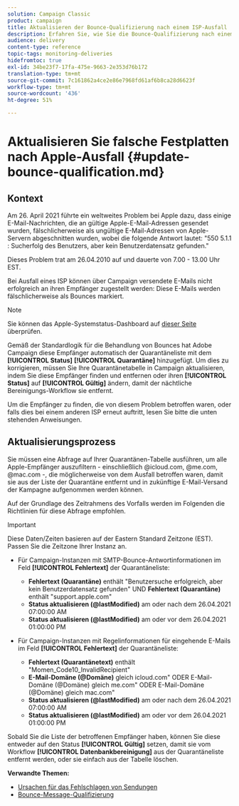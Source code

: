 ```yaml
---
solution: Campaign Classic
product: campaign
title: Aktualisieren der Bounce-Qualifizierung nach einem ISP-Ausfall
description: Erfahren Sie, wie Sie die Bounce-Qualifizierung nach einem ISP-Ausfall aktualisieren.
audience: delivery
content-type: reference
topic-tags: monitoring-deliveries
hidefromtoc: true
exl-id: 34be23f7-17fa-475e-9663-2e353d76b172
translation-type: tm+mt
source-git-commit: 7c161862a4ce2e86e7968fd61af6b8ca28d6623f
workflow-type: tm+mt
source-wordcount: '436'
ht-degree: 51%

---
```


# Aktualisieren Sie falsche Festplatten nach Apple-Ausfall {#update-bounce-qualification.md}

## Kontext

Am 26. April 2021 führte ein weltweites Problem bei Apple dazu, dass einige E-Mail-Nachrichten, die an gültige Apple-E-Mail-Adressen gesendet wurden, fälschlicherweise als ungültige E-Mail-Adressen von Apple-Servern abgeschnitten wurden, wobei die folgende Antwort lautet:  &quot;550 5.1.1 <email address>: Sucherfolg des Benutzers, aber kein Benutzerdatensatz gefunden.&quot;

Dieses Problem trat am 26.04.2010 auf und dauerte von 7.00 - 13.00 Uhr EST.

Bei Ausfall eines ISP können über Campaign versendete E-Mails nicht erfolgreich an ihren Empfänger zugestellt werden: Diese E-Mails werden fälschlicherweise als Bounces markiert.

>[!NOTE]
>
>Sie können das Apple-Systemstatus-Dashboard auf [dieser Seite](https://www.apple.com/support/systemstatus/) überprüfen.

Gemäß der Standardlogik für die Behandlung von Bounces hat Adobe Campaign diese Empfänger automatisch der Quarantäneliste mit dem **[!UICONTROL Status]** **[!UICONTROL Quarantäne]** hinzugefügt. Um dies zu korrigieren, müssen Sie Ihre Quarantänetabelle in Campaign aktualisieren, indem Sie diese Empfänger finden und entfernen oder ihren **[!UICONTROL Status]** auf **[!UICONTROL Gültig]** ändern, damit der nächtliche Bereinigungs-Workflow sie entfernt.

Um die Empfänger zu finden, die von diesem Problem betroffen waren, oder falls dies bei einem anderen ISP erneut auftritt, lesen Sie bitte die unten stehenden Anweisungen.

## Aktualisierungsprozess

Sie müssen eine Abfrage auf Ihrer Quarantänen-Tabelle ausführen, um alle Apple-Empfänger auszufiltern - einschließlich @icloud.com, @me.com, @mac.com -, die möglicherweise von dem Ausfall betroffen waren, damit sie aus der Liste der Quarantäne entfernt und in zukünftige E-Mail-Versand der Kampagne aufgenommen werden können.

Auf der Grundlage des Zeitrahmens des Vorfalls werden im Folgenden die Richtlinien für diese Abfrage empfohlen.

>[!IMPORTANT]
>
>Diese Daten/Zeiten basieren auf der Eastern Standard Zeitzone (EST). Passen Sie die Zeitzone Ihrer Instanz an.

* Für Campaign-Instanzen mit SMTP-Bounce-Antwortinformationen im Feld **[!UICONTROL Fehlertext]** der Quarantäneliste:

   * **Fehlertext (Quarantäne)** enthält &quot;Benutzersuche erfolgreich, aber kein Benutzerdatensatz gefunden&quot; UND  **Fehlertext (Quarantäne)** enthält &quot;support.apple.com&quot;
   * **Status aktualisieren (@lastModified)** am oder nach dem 26.04.2021 07:00:00 AM
   * **Status aktualisieren (@lastModified)** am oder vor dem 26.04.2021 01:00:00 PM

* Für Campaign-Instanzen mit Regelinformationen für eingehende E-Mails im Feld **[!UICONTROL Fehlertext]** der Quarantäneliste:

   * **Fehlertext (Quarantänetext)** enthält &quot;Momen_Code10_InvalidRecipient&quot;
   * **E-Mail-Domäne (@Domäne)**  gleich icloud.com&quot; ODER E-Mail-Domäne (@Domäne) gleich me.com&quot; ODER E-Mail-Domäne (@Domäne) gleich mac.com&quot;
   * **Status aktualisieren (@lastModified)** am oder nach dem 26.04.2021 07:00:00 AM
   * **Status aktualisieren (@lastModified)** am oder vor dem 26.04.2021 01:00:00 PM

Sobald Sie die Liste der betroffenen Empfänger haben, können Sie diese entweder auf den Status **[!UICONTROL Gültig]** setzen, damit sie vom Workflow **[!UICONTROL Datenbankbereinigung]** aus der Quarantäneliste entfernt werden, oder sie einfach aus der Tabelle löschen.

**Verwandte Themen:**
* [Ursachen für das Fehlschlagen von Sendungen](../../delivery/using/understanding-delivery-failures.md)
* [Bounce-Message-Qualifizierung](../../delivery/using/understanding-delivery-failures.md#bounce-mail-qualification)
